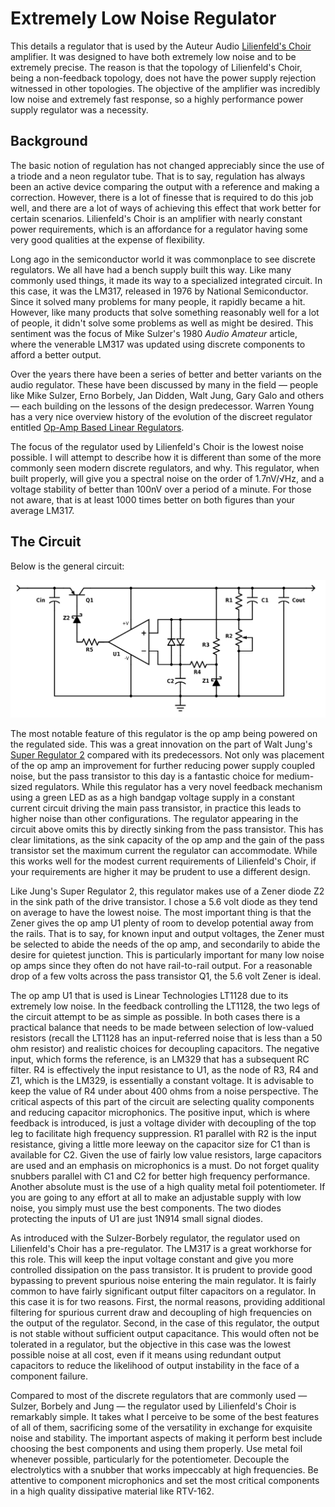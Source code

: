 # Extremely Low Noise Regulator

This details a regulator that is used by the Auteur Audio [Lilienfeld's Choir](http://auteuraudio.com/lilienfelds-choir) amplifier.  It
was designed to have both extremely low noise and to be extremely precise.  The reason is that the topology of Lilienfeld's 
Choir, being a non-feedback topology, does not have the power supply rejection witnessed in other topologies.  The objective
of the amplifier was incredibly low noise and extremely fast response, so a highly performance power supply regulator was a necessity.



## Background

The basic notion of regulation has not changed appreciably since the use of a triode and a neon regulator tube.  That is to say, 
regulation has always been an active device comparing the output with a reference and making a correction.  However, there is a lot
of finesse that is required to do this job well, and there are a lot of ways of achieving this effect that work better for certain
scenarios.  Lilienfeld's Choir is an amplifier with nearly constant power requirements, which is an affordance for a regulator 
having some very good qualities at the expense of flexibility.  

Long ago in the semiconductor world it was commonplace to see discrete regulators.  We all have had a bench supply built this 
way.  Like many commonly used things, it made its way to a specialized integrated circuit.  In this case, it was the LM317, released in 
1976 by National Semiconductor.  Since it solved many problems for many people, it rapidly became a hit.  However, like many 
products that solve something reasonably well for a lot of people, it didn't solve some problems as well as might be desired.  This
sentiment was the focus of Mike Sulzer's 1980 _Audio Amateur_ article, where the venerable LM317 was updated using discrete components
to afford a better output.

Over the years there have been a series of better and better variants on the audio regulator.  These have been discussed by many 
in the field — people like Mike Sulzer, Erno Borbely, Jan Didden, Walt Jung, Gary Galo and others — each building on 
the lessons of the design predecessor.  Warren Young has a very nice overview history of the evolution of the discreet 
regulator entitled [Op-Amp Based Linear Regulators](https://tangentsoft.net/elec/opamp-linreg.html).  

The focus of the regulator used by Lilienfeld's Choir is the lowest noise possible.  I will attempt to describe how it is 
different than some of the more commonly seen modern discrete regulators, and why.  This regulator, when built properly, will 
give you a spectral noise on the order of 1.7nV/√Hz, and a voltage stability of better than 100nV over a period of a 
minute.  For those not aware, that is at least 1000 times better on both figures than your average LM317.



## The Circuit

Below is the general circuit:

![Schematic](schematic.png)

The most notable feature of this regulator is the op amp being powered on the regulated side.  This was a great innovation on the 
part of Walt Jung's [Super Regulator 2](http://waltjung.org/PDFs/Improved_PN_Regs.pdf) compared with its predecessors.  Not only was 
placement of the op amp an improvement for further reducing power supply coupled noise, but the pass transistor to this day is 
a fantastic choice for medium-sized regulators.  While this regulator has a very novel feedback mechanism using a green LED as as 
a high bandgap voltage supply in a constant current circuit driving the main pass transistor, in practice this leads to higher 
noise than other configurations.  The regulator appearing in the circuit above omits this by directly sinking from the pass 
transistor.  This has clear limitations, as the sink capacity of the op amp and the gain of the pass transistor set the maximum
current the regulator can accommodate.  While this works well for the modest current requirements of Lilienfeld's Choir, if your 
requirements are higher it may be prudent to use a different design.

Like Jung's Super Regulator 2, this regulator makes use of a Zener diode Z2 in the sink path of the drive transistor.  I chose a 
5.6 volt diode as they tend on average to have the lowest noise.  The most important thing is that the Zener gives the op amp U1 
plenty of room to develop potential away from the rails.  That is to say, for known input and output voltages, the Zener 
must be selected to abide the needs of the op amp, and secondarily to abide the desire for quietest junction.  This is particularly 
important for many low noise op amps since they often do not have rail-to-rail output.  For a reasonable drop of a few volts 
across the pass transistor Q1, the 5.6 volt Zener is ideal.  

The op amp U1 that is used is Linear Technologies LT1128 due to its extremely low noise.  In the feedback controlling the LT1128, 
the two legs of the circuit attempt to be as simple as possible.  In both cases there is a practical balance that needs to be made
between selection of low-valued resistors (recall the LT1128 has an input-referred noise that is less than a 50 ohm resistor) and
realistic choices for decoupling capacitors.  The negative input, which forms the reference, is an LM329 that has a subsequent 
RC filter.  R4 is effectively the input resistance to U1, as the node of R3, R4 and Z1, which is the LM329, is essentially a 
constant voltage.  It is advisable to keep the value of R4 under about 400 ohms from a noise perspective.  The critical aspects of 
this part of the circuit are selecting quality components and reducing capacitor microphonics. The positive input, which 
is where feedback is introduced, is just a voltage divider with decoupling of the top leg to facilitate high frequency 
suppression.  R1 parallel with R2 is the input resistance, giving a little more leeway on the capacitor size for C1 than is 
available for C2.  Given the use of fairly low value resistors, large capacitors are used and an emphasis
on microphonics is a must.  Do not forget quality snubbers parallel with C1 and C2 for better high frequency 
performance. Another absolute must is the use of a high quality metal foil potentiometer.  If you are going to any 
effort at all to make an adjustable supply with low noise, you simply must use the best components.  The two diodes protecting 
the inputs of U1 are just 1N914 small signal diodes.  

As introduced with the Sulzer-Borbely regulator, the regulator used on Lilienfeld's Choir has a pre-regulator. The LM317 is a 
great workhorse for this role.  This will keep the input voltage constant and give you more controlled dissipation on the 
pass transistor.  It is prudent to provide good bypassing to prevent spurious noise entering the main regulator.  It is fairly 
common to have fairly significant output filter capacitors on a regulator.  In this case it is for two reasons.  First, the 
normal reasons, providing additional filtering for spurious current draw and decoupling of high frequencies on the output of 
the regulator.  Second, in the case of this regulator, the output is not stable without sufficient output capacitance.  This 
would often not be tolerated in a regulator, but the objective in this case was the lowest possible noise at all cost, even 
if it means using redundant output capacitors to reduce the likelihood of output instability in the face of a component failure.

Compared to most of the discrete regulators that are commonly used — Sulzer, Borbely and Jung — the regulator used by Lilienfeld's 
Choir is remarkably simple.  It takes what I perceive to be some of the best features of all of them, sacrificing some of the 
versatility in exchange for exquisite noise and stability.  The important aspects of making it perform best include choosing the 
best components and using them properly.  Use metal foil whenever possible, particularly for the potentiometer.  Decouple 
the electrolytics with a snubber that works impeccably at high frequencies.  Be attentive to component microphonics and set the 
most critical components in a high quality dissipative material like RTV-162.
